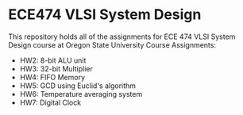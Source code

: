 # ECE474 VLSI System Design 
This repository holds all of the assignments for ECE 474 VLSI System Design course at Oregon State University
Course Assignments:
* HW2: 8-bit ALU unit
* HW3: 32-bit Multiplier
* HW4: FIFO Memory
* HW5: GCD using Euclid's algorithm 
* HW6: Temperature averaging system
* HW7: Digital Clock
